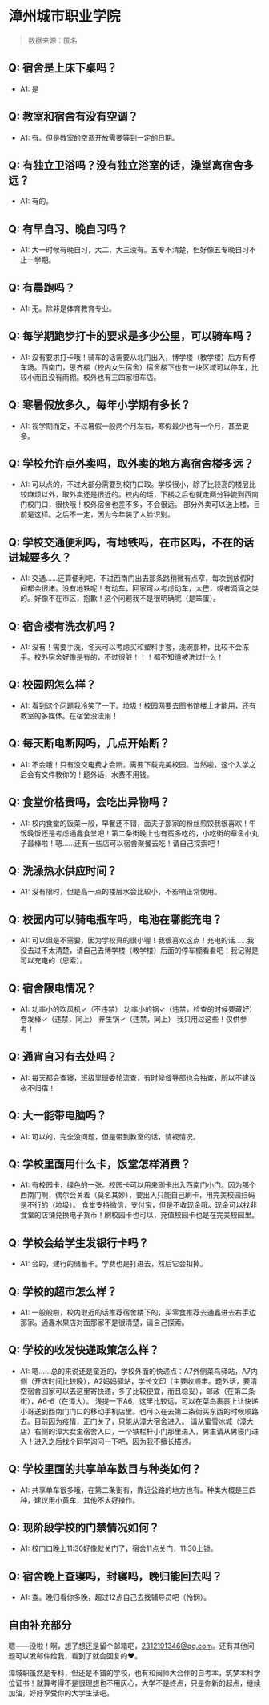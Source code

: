 # 漳州城市职业学院

> 数据来源：匿名

## Q: 宿舍是上床下桌吗？

- A1: 是

## Q: 教室和宿舍有没有空调？

- A1: 有。但是教室的空调开放需要等到一定的日期。

## Q: 有独立卫浴吗？没有独立浴室的话，澡堂离宿舍多远？

- A1: 有的。

## Q: 有早自习、晚自习吗？

- A1: 大一时候有晚自习，大二，大三没有。五专不清楚，但好像五专晚自习不止一学期。

## Q: 有晨跑吗？

- A1: 无。除非是体育教育专业。

## Q: 每学期跑步打卡的要求是多少公里，可以骑车吗？

- A1: 没有要求打卡哦！骑车的话需要从北门出入，博学楼（教学楼）后方有停车场。西南门，思齐楼（校内女生宿舍）宿舍楼下也有一块区域可以停车，比较小而且没有雨棚。校外也有三四家租车店。

## Q: 寒暑假放多久，每年小学期有多长？

- A1: 视学期而定，不过暑假一般两个月左右，寒假最少也有一个月，甚至更多。

## Q: 学校允许点外卖吗，取外卖的地方离宿舍楼多远？

- A1: 可以点的，不过大部分需要到校门口取。学校很小，除了比较高的楼层比较麻烦以外，取外卖还是很近的。校内的话，下楼之后也就走两分钟能到西南门校门口，很快哦！校外宿舍也差不多，不会很远。
部分外卖可以送上楼，目前是这样。之后不一定，因为今年装了人脸识别。

## Q: 学校交通便利吗，有地铁吗，在市区吗，不在的话进城要多久？

- A1: 交通……还算便利吧，不过西南门出去那条路稍微有点窄，每次到放假时间都会很堵。没有地铁呢！有动车，回家可以考虑动车，大巴，或者滴滴之类的。好像不在市区，抱歉！这个问题我不是很明确呢（是笨蛋）。

## Q: 宿舍楼有洗衣机吗？

- A1: 没有！需要手洗，冬天可以考虑买和塑料手套，洗碗那种，比较不会冻手。校外宿舍好像是有的，不过很脏！！！都不知道被洗过什么！

## Q: 校园网怎么样？

- A1: 看到这个问题我冷笑了一下。垃圾！校园网要去图书馆楼上才能用，还有教室的多媒体。在宿舍没法用！

## Q: 每天断电断网吗，几点开始断？

- A1: 不会哦！只有没交电费才会断。需要下载完美校园。当然啦，这个入学之后会有文件教你的！题外话，水费不用钱。

## Q: 食堂价格贵吗，会吃出异物吗？

- A1: 校内食堂的饭菜一般，早餐还不错，面夫子那家的粉丝煎饺我很喜欢！午饭晚饭还是考虑通鑫食堂吧！第二条街晚上也有蛮多吃的，小吃街的章鱼小丸子最棒啦！嗯……还有一些店可以宿舍聚餐去吃！请自己探索吧！

## Q: 洗澡热水供应时间？

- A1: 没有限时，但是高一点的楼层水会比较小，不影响正常使用。

## Q: 校园内可以骑电瓶车吗，电池在哪能充电？

- A1: 可以但是不需要，因为学校真的很小喔！我很喜欢这点！充电的话……我没去过不太清楚，请自己去博学楼（教学楼）后面的停车棚看看吧！我记得是可以充电的（思索）。

## Q: 宿舍限电情况？

- A1: 功率小的吹风机✓（不违禁）
功率小的锅✓（违禁，检查的时候要藏好）
卷发棒✓（违禁，同上）
养生锅✓（违禁，同上）
我只用过这些！仅供参考！

## Q: 通宵自习有去处吗？

- A1: 每天都会查寝，班级里班委轮流查，有时候督导部也会抽查，所以不建议夜不归宿！

## Q: 大一能带电脑吗？

- A1: 可以的，完全没问题，但是带到教室的话，请视情况。

## Q: 学校里面用什么卡，饭堂怎样消费？

- A1: 有校园卡，绿色的一张。校园卡可以用来刷卡出入西南门小门。因为那个西南门啊，偶尔会关着（莫名其妙），要出入只能自己刷卡，用完美校园扫码是不行的（垃圾）。
食堂支持微信，支付宝，但是不收现金哦。现金可以找非食堂的店铺兑换电子货币！刷校园卡也可以，充值校园卡也是在完美校园里。

## Q: 学校会给学生发银行卡吗？

- A1: 会的，建行的储蓄卡。学费也是打进去，然后它会扣掉。

## Q: 学校的超市怎么样？

- A1: 一般般啦，校内取近的话推荐宿舍楼下的，买零食推荐去通鑫进去右手边那家。通鑫水果店对面那家不是很清楚，请自己探索。

## Q: 学校的收发快递政策怎么样？

- A1: 嗯……总的来说还是蛮近的，学校外面的快递点：A7外侧菜鸟驿站，A7内侧（开店时间比较晚），A2妈妈驿站，学长文印（主要收顺丰。题外话，要清空宿舍回家可以去这里寄快递，多了比较便宜，而且稳妥），邮政（在第二条街），A6-6（在漳大）。
浅提一下A6，这里比较远，可以在菜鸟裹裹上让快递小哥送到西南门门口的移动手机店里。也可以在去第二条街买东西的时候顺路去。目前因为疫情，正门关了，只能从漳大宿舍进入。
请从蜜雪冰城（漳大店）右侧的漳大女生宿舍入口，一个铁栏杆小门那里进入，男生请从男寝门进入！进入之后找个同学询问一下吧，因为我不擅长描述。

## Q: 学校里面的共享单车数目与种类如何？

- A1: 共享单车很多哦，在第二条街有，靠近公路的地方也有。种类大概是三四种，建议用小黄车，其他不太好操作。

## Q: 现阶段学校的门禁情况如何？

- A1: 校门口晚上11:30好像就关门了，宿舍11点关门，11:30上锁。

## Q: 宿舍晚上查寝吗，封寝吗，晚归能回去吗？

- A1: 查。晚归看你多晚，超过12点自己去找辅导员吧（怜悯）。

## 自由补充部分

嗯——没啦！啊，想了想还是留个邮箱吧，2312191346@qq.com。还有其他问题可以发邮件给我，看到了就会回复的❤️。

漳城职虽然是专科，但还是不错的学校，也有和闽师大合作的自考本，筑梦本科学位证书！就算考得不是很理想也不用灰心，大学不是终点，只是你新的起点，继续加油，好好享受你的大学生活吧。